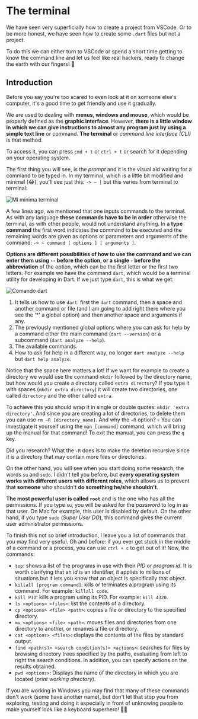 # The terminal

We have seen very superficially how to create a project from VSCode. Or to be more honest, we have seen how to create some `.dart` files but not a project.

To do this we can either turn to VSCode or spend a short time getting to know the command line and let us feel like real hackers, ready to change the earth with our fingers! 🤣

## Introduction

Before you say you're too scared to even look at it on someone else's computer, it's a good time to get friendly and use it gradually.

We are used to dealing with __menus, windows and mouse__, which would be properly defined as the __graphic interface__. However, __there is a little window in which we can give instructions to almost any program just by using a simple text line__ or command. __The terminal__ or _command line interface (CLI)_ is that method.

To access it, you can press `cmd + t` or `ctrl + t` or search for it depending on your operating system.

The first thing you will see, is the _prompt_ and it is the visual aid waiting for a command to be typed in. In my terminal, which is a little bit modified and minimal (😂), you'll see just this: `-> ~ |` but this varies from terminal to terminal:

![Mi mínima terminal](2.1_mi_minimal_terminal.png)

A few lines ago, we mentioned that one inputs commands to the terminal. As with any language __these commands have to be in order__ otherwise the terminal, as with other people, would not understand anything. In a __type command__ the first word indicates the command to be executed and the remaining words are given as options or parameters and arguments of the command: `-> ~ command [ options ] [ arguments ]`.

__Options are different possibilities of how to use the command and we can enter them using `--` before the option, or a single `-` before the abbreviation__ of the option, which can be the first letter or the first two letters. For example we have the command `dart`, which would be a terminal utility for developing in Dart. If we just type `dart`, this is what we get:

![Comando dart](2.2_comando_dart.png)

1. It tells us how to use `dart`: first the `dart` command, then a space and another command or file (and I am going to add right there where you see the '*' a global option) and then another space and arguments if any.
2. The previously mentioned global options where you can ask for help by a command either the main command (`dart --version`) or a subcommand (`dart analyze --help`).
3. The available commands.
4. How to ask for help in a different way, no longer `dart analyze --help` but `dart help analyze`.

Notice that the space here matters a lot! If we want for example to create a directory we would use the command `mkdir` followed by the directory name, but how would you create a directory called `extra directory`? If you type it with spaces (`mkdir extra directory`) it will create two directories, one called `directory` and the other called `extra`.

To achieve this you should wrap it in single or double quotes: `mkdir 'extra directory'`. And since you are creating a lot of directories, to delete them you can use `rm -R [directory_name]`. And why the `-R` option? 💀 You can investigate it yourself using the `man [command]` command, which will bring up the manual for that command! To exit the manual, you can press the `q` key.

Did you research? What the `-R` does is to make the deletion recursive since it is a directory that may contain more files or directories.

On the other hand, you will see when you start doing some research, the words `su` and `sudo`. I didn't tell you before, but __every operating system works with different users with different roles__, which allows us to prevent that __someone__ who shouldn't __do something he/she shouldn't__.

__The most powerful user is called `root`__ and is the one who has all the permissions. If you type `su`, you will be asked for the _password_ to log in as that user. On Mac for example, this user is disabled by default. On the other hand, if you type `sudo` (_Super User DO_), this command gives the current user administrator permissions.

To finish this not so brief introduction, I leave you a list of commands that you may find very useful. Oh and before: if you ever get stuck in the middle of a command or a process, you can use `ctrl + c` to get out of it! Now, the commands:

- `top`: shows a list of the programs in use with their _PID_ or _program id_. It is worth clarifying that an _id_ is an identifier, it applies to millions of situations but it lets you know that an object is specifically that object.
- `killall [program command]`: kills or terminates a program using its command. For example: `killall code`.
- `kill PID`: kills a program using its PID. For example: `kill 4320`.
- `ls <options> <files>`: list the contents of a directory.
- `cp <options> <file> <path>`: copies a file or directory to the specified directory.
- `mv <options> <file> <path>`: moves files and directories from one directory to another, or renames a file or directory.
- `cat <options> <files>`: displays the contents of the files by standard output.
- `find <path(s)> <search condition(s)> <actions>`: searches for files by browsing directory trees specified by the paths, evaluating from left to right the search conditions. In addition, you can specify actions on the results obtained.
- `pwd <options>`: Displays the name of the directory in which you are located (_print working directory_).

If you are working in Windows you may find that many of these commands don't work (some have another name), but don't let that stop you from exploring, testing and doing it especially in front of unknowing people to make yourself look like a keyboard superhero! 🦸‍♂️
